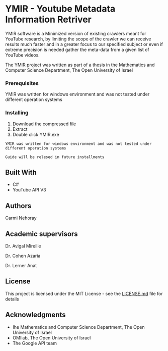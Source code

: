 # YMIR - Youtube Metadata Information Retriver

YMIR software is a Minimized version of existing crawlers meant for YouTube research, by limiting the scope of the crawler we can receive results much faster and in a greater focus to our specified subject or even if extreme precision is needed gather the meta-data from a given list of YouTube videos.

The YMIR project was written as part of a thesis in the Mathematics and Computer Science Department, The Open University of Israel

### Prerequisites
YMIR was written for windows environment and was not tested under different operation systems 

### Installing


1.	Download the compressed file
2.	Extract
3.	Double click YMIR.exe
```
YMIR was written for windows environment and was not tested under different operation systems 
```

```
Guide will be relesed in future installments
```


## Built With

* C#
* YouTube API V3



## Authors
Carmi Nehoray

## Academic supervisors
Dr. Avigal Mireille 

Dr. Cohen Azaria 

Dr. Lerner Anat 


## License

This project is licensed under the MIT License - see the [LICENSE.md](LICENSE.md) file for details


## Acknowledgments

* Ihe Mathematics and Computer Science Department, The Open University of Israel
* OMIlab, The Open University of Israel
* The Google API team
